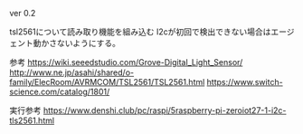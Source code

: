 ver 0.2

tsl2561について読み取り機能を組み込む
I2cが初回で検出できない場合はエージェント動かさないようにする。


参考
https://wiki.seeedstudio.com/Grove-Digital_Light_Sensor/
http://www.ne.jp/asahi/shared/o-family/ElecRoom/AVRMCOM/TSL2561/TSL2561.html
https://www.switch-science.com/catalog/1801/

実行参考
https://www.denshi.club/pc/raspi/5raspberry-pi-zeroiot27-1-i2c-tls2561.html